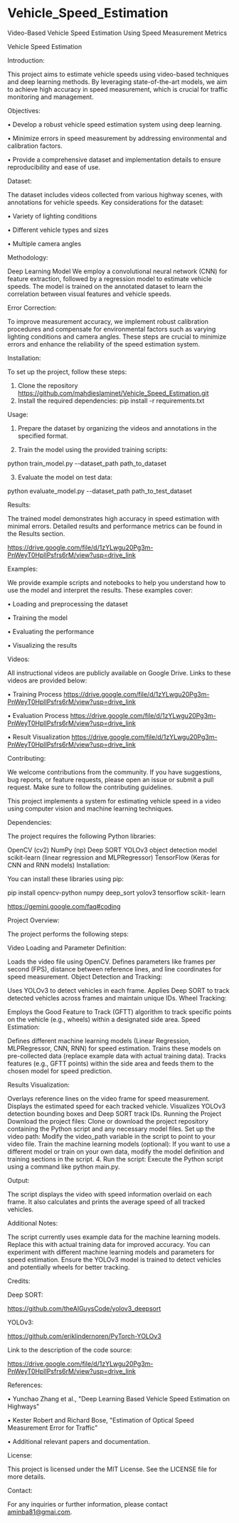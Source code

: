 # Vehicle_Speed_Estimation
Video-Based Vehicle Speed Estimation Using Speed Measurement Metrics

Vehicle Speed Estimation

Introduction:

This project aims to estimate vehicle speeds using video-based techniques and deep learning methods. By leveraging state-of-the-art models, we aim to achieve high accuracy in speed measurement, which is crucial for traffic monitoring and management.

Objectives:

•	Develop a robust vehicle speed estimation system using deep learning.

•	Minimize errors in speed measurement by addressing environmental and calibration factors.

•	Provide a comprehensive dataset and implementation details to ensure reproducibility and ease of use.

Dataset:

The dataset includes videos collected from various highway scenes, with annotations for vehicle speeds. Key considerations for the dataset:

•	Variety of lighting conditions

•	Different vehicle types and sizes

•	Multiple camera angles

Methodology:

Deep Learning Model
We employ a convolutional neural network (CNN) for feature extraction, followed by a regression model to estimate vehicle speeds. The model is trained on the annotated dataset to learn the correlation between visual features and vehicle speeds.

Error Correction:

To improve measurement accuracy, we implement robust calibration procedures and compensate for environmental factors such as varying lighting conditions and camera angles. These steps are crucial to minimize errors and enhance the reliability of the speed estimation system.

Installation:

To set up the project, follow these steps:

1.	Clone the repository
  https://github.com/mahdieslaminet/Vehicle_Speed_Estimation.git
2.	Install the required dependencies:
  pip install -r requirements.txt

Usage:

1.	Prepare the dataset by organizing the videos and annotations in the specified format.

2.	Train the model using the provided training scripts:

   python train_model.py --dataset_path path_to_dataset
  	
3.	Evaluate the model on test data:

python evaluate_model.py --dataset_path path_to_test_dataset

Results:

The trained model demonstrates high accuracy in speed estimation with minimal errors. Detailed results and performance metrics can be found in the Results section.

https://drive.google.com/file/d/1zYLwgu20Pg3m-PnWeyT0HplIPsfrs6rM/view?usp=drive_link

Examples:

We provide example scripts and notebooks to help you understand how to use the model and interpret the results. These examples cover:

•	Loading and preprocessing the dataset

•	Training the model

•	Evaluating the performance

•	Visualizing the results

Videos:

All instructional videos are publicly available on Google Drive. Links to these videos are provided below:

•	Training Process https://drive.google.com/file/d/1zYLwgu20Pg3m-PnWeyT0HplIPsfrs6rM/view?usp=drive_link

•	Evaluation Process https://drive.google.com/file/d/1zYLwgu20Pg3m-PnWeyT0HplIPsfrs6rM/view?usp=drive_link

•	Result Visualization https://drive.google.com/file/d/1zYLwgu20Pg3m-PnWeyT0HplIPsfrs6rM/view?usp=drive_link

Contributing:

We welcome contributions from the community. If you have suggestions, bug reports, or feature requests, please open an issue or submit a pull request. Make sure to follow the contributing guidelines.

This project implements a system for estimating vehicle speed in a video using computer vision and machine learning techniques.

Dependencies:

The project requires the following Python libraries:

OpenCV (cv2)
NumPy (np)
Deep SORT
YOLOv3 object detection model
scikit-learn (linear regression and MLPRegressor)
TensorFlow (Keras for CNN and RNN models)
Installation:

You can install these libraries using pip:


pip install opencv-python numpy deep_sort yolov3 tensorflow scikit-
learn

https://gemini.google.com/faq#coding

Project Overview:

The project performs the following steps:

Video Loading and Parameter Definition:

Loads the video file using OpenCV.
Defines parameters like frames per second (FPS), distance between reference lines, and line coordinates for speed measurement.
Object Detection and Tracking:

Uses YOLOv3 to detect vehicles in each frame.
Applies Deep SORT to track detected vehicles across frames and maintain unique IDs.
Wheel Tracking:

Employs the Good Feature to Track (GFTT) algorithm to track specific points on the vehicle (e.g., wheels) within a designated side area.
Speed Estimation:

Defines different machine learning models (Linear Regression, MLPRegressor, CNN, RNN) for speed estimation.
Trains these models on pre-collected data (replace example data with actual training data).
Tracks features (e.g., GFTT points) within the side area and feeds them to the chosen model for speed prediction.

Results Visualization:

Overlays reference lines on the video frame for speed measurement.
Displays the estimated speed for each tracked vehicle.
Visualizes YOLOv3 detection bounding boxes and Deep SORT track IDs.
Running the Project
Download the project files: Clone or download the project repository containing the Python script and any necessary model files.
Set up the video path: Modify the video_path variable in the script to point to your video file.
Train the machine learning models (optional): If you want to use a different model or train on your own data, modify the model definition and training sections in the script. 4. Run the script: Execute the Python script using a command like python main.py.

Output:

The script displays the video with speed information overlaid on each frame. It also calculates and prints the average speed of all tracked vehicles.

Additional Notes:

The script currently uses example data for the machine learning models. Replace this with actual training data for improved accuracy.
You can experiment with different machine learning models and parameters for speed estimation.
Ensure the YOLOv3 model is trained to detect vehicles and potentially wheels for better tracking.

Credits:

Deep SORT:

https://github.com/theAIGuysCode/yolov3_deepsort

YOLOv3:

https://github.com/eriklindernoren/PyTorch-YOLOv3

Link to the description of the code source:

https://drive.google.com/file/d/1zYLwgu20Pg3m-PnWeyT0HplIPsfrs6rM/view?usp=drive_link

References:

•	Yunchao Zhang et al., "Deep Learning Based Vehicle Speed Estimation on Highways"

•	Kester Robert and Richard Bose, "Estimation of Optical Speed Measurement Error for Traffic"

•	Additional relevant papers and documentation.

License:

This project is licensed under the MIT License. See the LICENSE file for more details.

Contact:

For any inquiries or further information, please contact aminba81@gmai.com.

